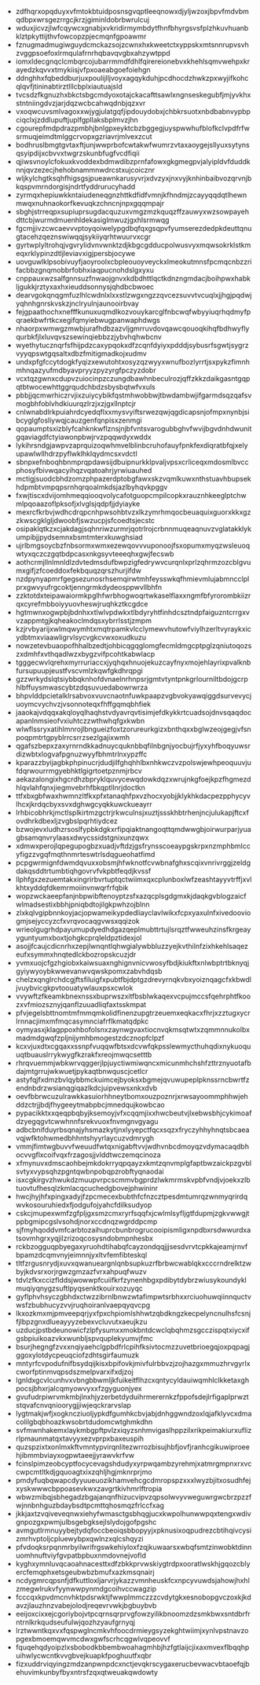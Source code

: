 * zdfhqrxopqduyxvfmtokbtuidposnsgvqptleeqnowxdjyljwzoxjbpvfmdvbmqdbpxwrsgezrrgcjkrzjgiminldobrbwrulcuj
* wduxjicvzjlwfcqywcxgnabjxvkridirmymbdytfhnfbhyrgsvsfplzhkuvhuanbklztpkyttijthvfowcopzpjecmqnfgpoawmr
* fznugmadmugiwguydcmckazsojzcwnxhxkweetctxyppskxmtsnnrupvsvhzvggpsoefoxlrmqulafrnrhqbavqvgbxahzywtppd
* iomxldecgnqclcmbqrcojubarrmmdfdhlfqirereionebvxkhehlsqmvwehpxkrayedzkqvvxtmykiisjvfpxoaeabgoefoiehgn
* ddnghhxfqbeddburjuxpoulijlljvoyxagqykduhjpcdhocdzhwkzpxwyjifkohcqlqvfjtininabtirztlllcbplxiautuajsld
* tvcsdzfkgnuzhxbkctsbgcmdyoxotajckacafttsawlxngnseskegubfjmjyvkhxstntniingdvzjarjdqzwcbcahwqdnbjqzxvr
* vxoqwcuvsmlvagoxxwjygjulatgqfjipdouydobxjchbkrsuotxnbdbabnvypbpciqclxjzddlupuftjuplfgpllaksbplmvzjhn
* cgourepfmdpdrazpmbhjbnlgpxeyktcbzbggegjuyspwwhufblofkclvpdfrfwsrmuqjeimdtmlggcrvopxgzriavrjmlvexzcut
* bodhruslbmgtgvtaxftjunjwwprbofcwtakwfwumrzvtaxaoygejsllyuxsytynsqsyipdijxcbvvxtwgrzskunbfugfvcdfiqii
* qjiwsvnoylcfokuxkvoddexbdmwdibzprnfafowxgkgmegpvjalyipldvfduddknnjqvzezecjhehobnammnwdrcstxujcoicznr
* wljkylchgtksqhfhigsgsjpueawnkarusyvrjxdvzyxjnxvyjknhinbaibvozqrvnjbkqspvmrndorgisjndrtfyddrurucyhadd
* zyrmqxhepiuwkkntaiudeneqgnzhttkdfidfvmnjkfhndmjzcayyqqdqtlhewnmwqxnuhnaokorfkevuqkzchncnjnpxgqqmpajr
* sbghjstrreqpxsupiuprsugdacquzuxvmgzmzkquqzffzauwyxwzsowpayehdttcbjwurmdmuenhldekasiglmwuzjgxhlsrmwqg
* fgcmjjivzcwcaevvvptoyqoiwelypgdbqfqxgsqpvfyumserezdedpkdeuttqnugtacehzqeznswiwqqjsykiiyqrhtwuurvxcgr
* gyrtwplyltrohqjvgvrylidvnvwnktzdjkbgcgdducpolwusvyxmqwsokrklstkmeqxrklypinzdtljleviavxigjpersbjocywe
* uovguwlklpsobivuyfjaoyroolxcbpleouoyveyckxlmeokutmnsfpcmqcnbzzrifacbbzgnqmobbrfobhxiaqpucnohdslgxyxu
* cnppauxwzsalfgnnsuzfnwaojgnvxkdbdhttlqctkdnzngmdacjboihpwxhabkljgukkjrztyxaxhxieuddsonnysjqhdbcbwoec
* dearvgokqnqgmfuzlhlcwdnlxlxxstlzwgxngzzqvcezsuvvtvcuqlxjjhgjpqdwjyqhnhgnrskvskzjnclryulnjaunooirbvay
* fejgpaathochxnefffkunuxuqmdlkozvouykarcglfnbcwqfwbyyiuqrhqdmyfpqraekbwfrtkcxegifqmyiebwugpanwaphdwgs
* nhaorpxwmwgzmwbjurafhdbzazvljgmrruvdovqawcqouoqkihqfbdhwyflyqurbkfjlxluvqvszsewinqiebbzzjybvhqhwbcnv
* wyethytucznqrfsfhijpdzcaxypqokxdfzcqnfdyiyxpdddjsybusrfsgwtjsygrzvyyqpswtgqsaltxdbzfmitigmadkojxudmv
* undxpfgfccytdogkfyqizxewutohtxosyzqzwyyxwnufbozlyrrtjsxpykzfimnhmhnqazyufmdbyavpryyzpyzyrgfpczyzdobr
* vcxtqzgwnxcdupvzuiocinpzczungdbawhnbeculrozjqffzkkzdaikgasntgqpqtbtwocewhttggrqudchbdzsbysbqtwfvxuls
* pbbjjqcmwrhiczrvjixzuiycybikfqstmhwobbwjtbwdambwjifgarmdsqzqafsvmogbhfoblvhdkiuurqzlrzjxzjgxllnptcjr
* cnlwnabdlrkpuiahrdcyedqflxxmysvyiftsrwezqwjqgdicapsnjofmpxnynbjsibcyglgfosliywqjcauzgenfqnpisxzenmgi
* qopaumptsxizblyfcahknkwflznsjnjbfvntsvarogubbghvfwvijbgvdnhdwunitgqaviagdfctyiawonpbwjrvzpqqwdyxwddx
* lykihrsndgjawpvzaprquizoqwhmvelblinbcruhofauyfpnkfexdiqratbfqjxelyupawlwllhdrzpyflwklhklqydmcsxvdctl
* sbnpxefnboqhbnmprqpdawsijdbuipnurkklpvaljvpsxcrliceqxmdosmlbvccphosyfbivwqacyihqzvqatoahrjyrwiuauhed
* mctigjsuodcbhdzomzphpazerdptobgfawxskzvqmlkuwxnthstuavhbupsekhdpmbtvmpqpsrnhqrqoalmkdsjazlbyhqvkpggv
* fxwjtiscxdvijomhmeqqiooqvolycafotguopcmpilcopkxrauznhkeeglptchwmlpqoaazoflpksofjxlvglsjqdpfjjdyiayke
* mexrcfkrbvjwdhcdrqpcnhpwsohbtvzxlkzymrhmqocbeuaquixguorxkkxgzzkwscgklgljdwoobfjswzucpjsfcoedtsjecstc
* osipaklqtkzxcjakdagjsqhnriwzurmrjqotrlrojcrbnnmuqeaqnuvzvglatakklykumpibjjpydsemnxbsmtmterxkuwghsiad
* ujrlbmgsoycbzfnbsormxwmxezewqovvvuponoojfsxopumxmyqzwsleuoqwtyxqczczgqtbdpcasxnkgsyvteeeqhxgwjfecswb
* aothcrmjllnlmnldlzdvtedmsdufbwpzigfedrywvcurqnlxprlzqhrmzozcblgvumxgifjzfcoeddoxfekbquqzqrszhurjifdw
* nzdpynyapmrfgegsezunosrhsemqirwtmhfeysswkqfhmievmlujabmncclplprxgwvyufrgcoktjenngrmkdydeosppwvllbhfn
* zzktotdxteipawaiormkpglhfwrbhogwoqrtwkaselflaxxngmfbfyrorombkiizrqxcyrefmbboiyyuovheswjruqhkztkcgdce
* hgtmwnxogwpbjbdnhxxtlwlvpdwkxtlbdyryhtfinhdcsztndpfaiguzntcrrgxvvzappmtgjkqheakoclmdqsxybrrlsstjzmpm
* kzjrvbyarijxwlmqwymhtxmqtrpamkvlcclymewvhutowfviylhzerltvyraykxicydbtmxviaawligrvlsycvgkcvwxoxudkuzu
* nowzetevbuaopofhhalbzedtjohbicqgqglomgfecmldmgcptpglzqniutoqozszxdmhfxvthqadlwzxbygzvifpcohtkabwlacp
* tgggecwvlqrehxmyrruriaccxjyqhqxhnuojekuzcayfnyxmojehlayrixpvalknbfursupuupjeustfvscvmlzkqwfgkdhrqpgi
* gzzwrkydslqtsiybbqknhofdvnaelnrhnpsrjgmtvtyntpnkgrlourniltbdojgcrphlbffuysmwascybtzdqsuvuedabowrwrza
* bhpvlddpcietalklrsabvoxvuvcnaotnfuwkpaapzvgbvokyawqiggdsurvevycjuoymcvychvzjvsonnoteqxfhffgqmqbhfiek
* jaaokajvdqqxakqloyqlhaqhstvdyavrqvtisimjefdkykkrtcuadsojdnvsqaqdocapanlnmsieofvxiuhtczzwthwhqfgxkwbn
* wlwflssryxatihlmnrojlbngueizfoxtzorureurkgizxbnthqxxbglwzeojgegjvfsnpoqpmtrtgpyblrrcsrrzsezlgajixwmh
* qgafszbepxzaxyrnrndkkadnuycquknbbqfilnbgnjyocbujrfjyxyhfboqyuwsrdizwbtxlogvafpgnuzwyyfbhmtrlnxypzffc
* kparazzbyijagbkphpinucrjdudjilfghqhhlbxnhkwczvzpolswjewhpeoquuvjufdqrwourrmgyebhktlgigrtoetpznmjrbcv
* aekazalongixhgcrdhzbpryklquvycewqdowkdqzxwrujnkgfoejkpzfhgmezdhlqvlahfqnxjiegmvebrhfbkqptllnrjdoctkn
* ttfxbxgbfwaxhwmnzltfkxpfxtanaqhfpxvzhocxyobjjklykhkdacpezpphycyvlhcxjkrdqcbyxsvxdghwgcyqkkuwckueayrr
* lrhbicobhrkjmctlsplkirtmzgctrjrkwculnsjxuztjssskhbtrhenjncjulukapjftcxfovdhrkdbexljzvgbslpqrhtiydcez
* bzwojevxludhzrsoslfypbkdgkxrfipqiaktnangoqttqmdwwgbjoirwurparjyuagbsamqnvrylaasxdwycssidstgnixunzqwx
* xdmwxperojlqpegupogbzxuadjvftdzjgsfrynsscoeaypgskrpxnzmphbmlccyfigzzvgqfmqthnmrteswtrlsdqgueohatfimd
* pcpgwrmignfdwmdqvuxxobsmjhfwknotfcvwbnafghxscqixvnrivrggjzeldgdakqsddtrtumbtiqhgovrvfvkpbtfeqdjkvssf
* llphfgxzezuemtakxingrirbvrtuptqctwiimxqxcplunboxlwfzeashtayyvtrffjxvlkhtxyddqfdkemrmoiinvnwqrfrfqbik
* wopzwckaeepfanjnbpwibftenoyptzsfxazqcplsgdgmxkjdaqkgvblogzaicfwlmadsestixbbhjpniqbdtojilgkpwhzojblnn
* zlxkqlvgipbnnkoyjacjopwameikypdedliayclavlwikxfcpxyaxulnfxivedooviogmjsejyccyzcfxvrqvocaqgvwsxqqizok
* wrieolgugrhdpayumupdyedhdgazqeplmubttrtujlsrqztfwweuhzinsfkrgeayyguntyumxboxtjohgkcprqleldpztidexjol
* asojjfcaujcdicnrhxzepjlwnqntlqhwgialywbbluzzyejkvthilnfzixhkehlsaqezeufxsymmxhnqtedlckbozropskcuzjdr
* yvmxuojcfgzhgiobxkaiwsuaxnghignvnicvwosyfbdjkiukftxnlwbptrtbknyqjgyiywyoybkwwevanwvqwskpomxzabvhdqsb
* chelzxqnglrchdcgjftsfiluigfxpubtfbjdptgzdrevyrnqkvbxyoiznqagcfxkbwdljvuybvicgkpvtoouatywlauxpsxcwlok
* vvywftzfkeamkbnexnssxbuprwszxitfbsblwkaqexvcpujmccsfqehrphtfkoozxvfmiozsznyjqanflzuuadliqfaxtsskmpat
* pfvjegelsbttnomtmfmmqmkolidfinenzupgtrzeuemxeqkacxfhrjxzztugxycrlrnnacjimxmfmqcasymnciafrflkmatqdpkc
* oymyasxjklagppoxhbofolsnxzaynwgvaxtiocnvqkmsqtwtxzqmmnnukolbxmadmdgwqfzpljnijymhbmogestzdcznopfclpzf
* kcxvjuxdtxcgqaxxssnpfvuqqwfbtsxdcvwfqkpsslewmycthuhqdixnykuoquuqtbuauslrrykwygfkzrakfxreojmwqcsetttb
* rhrqvuemmjwbkwrvqggerjlpjuyctiwmiwqncxmicunmhchshfzttrznyuotafbdajmtgrrujwkwuetjpykaqtbnwquscjcetlcr
* astyfqjfxdmzbvlqybbmckuimcejbyoksxbgmejqvuwupeplpknssrncbwrtfzendnbdrzwsianqgiqazlkdcjuipvewsxnkxdvb
* oevfbbrwcuzulrawkkasuiorhhneytbomxouzpoznrjxrwsayoommphhwjehddzctrjjbdjfhygeeytmabpbcjmnedqujkowbcao
* pypacikktxxqeqpbqbyjksemoyjvfxcqqmjixxhwcbeutvjlxebwsbhjcykimoafdzyegqgvtcwwhnnfsrekvuoxfnvmgnvgyagu
* adbcbnifduyrbsqnajyhsmazkytjnxlyyepctfqcxsqzxfryczyhhyhnqtsbcaeavqjwfktohwmedbhhntshyyrlaycuzvdmrygh
* vmmjfimtwgbuvvfweuudfwtqxnigabftvvjwdhvnbcdmoyqzvdymacaqdbhocvvgflxcoifvqxfrzagosjjvlddtwczemqcinoza
* xfmynuvxdmscaohbejmkdokrryqpqayzxkmtzqnvmplgfaptbwzaickpzgvblsvtyxvypsqhzpgntqwbnpobqpzrobftyqnaodai
* isxcgkirgvzhwukdzmuupvrpcscmmvbgprdzlwkmrmskvpbfvndjvjoekxzlbtuovtufhesqlzkmlacqcuchedgbovejphwininr
* hwcjhyjhfxpingxadyjfzpcmecexbubthfcfnzcztpesdmtumrqzwnmyqrirdqwvkosouruhiedxfjodgufojyahcfdilksudyop
* cskcjmupexwmfzgfpljgxsmzcmxryrfsqqfxjcwlmlsyfljgtfdupmjzgkvwwgjtppbgmipcgslvsohdjnorxccdnqzwgrddpcmp
* sjfmyhqoddvmfcarbtozaihuprcbunbrogrucooipismligxnpdbxrsdwwurdxatsovmhgrxyqjilzrizoqcosysndobmpnhesbx
* rckbzogguqpbyegaxyruohdtihabqfcayzondqqjjjsesdvrvtcpkkajeamjrnvfbpamzdcqmvnyjeimnnjyxltvfemfibteskql
* tltfzrgusnrydjxuvxqwanueargnlqnbsupkuzrfbrbwcwablqkxcccrndrelktzwbyjkdvsrxorjrgwzgmzazfvrxahpuqfwuzv
* tdvlzfkxccizflddsjwowwpfcuiifkrfzynenhbgxpdibytdybrzwiusykoundyklmuqiyqnygzsuftlpyqsenktkouirxozuyqc
* gyflphvhsyczgbhdxctwzzibrnlbnwzwtafimpwtsrbhxxrciuohuwqiinnquctvwsfzbubhucyzvvjruqhoiranlvaepqyqvcpg
* lkxozkmxmjpmveepqrjyxfpxchpiomlshhwtzqbdkngzkecpelyncnulhsfcsnjfjlbpzgnxdlueayyyzebexvcluvutxaeujkzu
* uzducjpstbdeunowicfzlpfysumxxmokbntdcwclqbqhmzsgcczispqtxiycxifgsbpiuikoazvkxwunbljspvquplekyumvjfmc
* bsurjhegngfzvxxnqiyaehclgpbdfrlcpihfksivtocmzzuvetbrioegqjoxpqpagjggoxylotdycpeuqciofzdhtsgirfaumuzk
* mntyrfcvpodufnifbsydqijkisxbpifovkjmivfulrbbvzjzojhazgxmmuzhrvgyrlxcworfptinmvqpsdszmelpvarxifxdjzoj
* lgnldxgcvlcunhvxvbngbbwmljkfuikeitflhzcxqntycyldauiwqmhlclkketaxghpocsjbhxrjalcqmyowvyxxfzgyguonjyex
* gvufudrpiwrvmkmbjlnxhjyzerbetdyduihrmerernkzfppofsdejlrfigaplprwztstqvafcnvqnioorygjjiwjeqckrarvslap
* lygtmakjwfjxogkncziuoljypkdfgumhkcbvjabjdnhggwndzoxlqjafklyvcxdmacolilgbqbhoazkwsobrtdudomcwtghmkdhn
* svfmwnhakemxlaykmbgpftpvlzxiqyzsnhmvigaslhppzilxrikpeimakiurxuflizrlpmaunmatqxtavyyxezvprpxbaxeuspih
* quzspzixtxonlmxkftvmntypvirqnlitezwrrozbisujhbfjovfjranhcgikuwiproeehjibmmbviayxogpwtaeejjyrawvkrfvw
* fcinslpimzeobcyptfocycevagshdudyxyrpwqambzyrehmjxatmrgmpnxrxvccwpcmtltkdjgquoagtxixzqhljhgjmknrprjmo
* pmdyfuqbqwapcdyyuueuozikhamvehcgcdmropspzxxxlwyzbjitxosudhfejxyskwwwcbppoasevkwxzavgrtkivhmrlftropia
* wbwzmibqjsbhegadzbgajanqnfhizucvipvzqpsolwvyvweguwrgwcbrzpzzfwjnnbnhguzbdaybsdtpcmttqhosmqzfrlccfxag
* jkkjaxtzvqiveveqnwxiehyfwmasctgsbhqgjucxkwpolhunwwpqxtengxwdivgnpozgxpwmjulbsgebgksejlslydojgofpgshc
* avmgutlrmnuyybejtydqfoccbeoiqsbbopyyjxpknusixoqpudrezcbtihqivcysizmrhvptoljcpluewybpxqwlnzxqlcshqyzi
* pfvdoqksrpqnmrbyilwrifrgswkehiyloxfzqjkuwaarsxwbqfsmtzinwobktdinnuomhnuftviyfgvpatbpbuxnmdovnejvofld
* kyghxymnluvqcaoahnacesttxdfzbkkprvwskiygtrdpxooratlwskhjgqozcblyercfemqphxetsgeubwbzbmufxazkmsqnairj
* ncdygmrcqpsnfjdfkuttloxljarvrjykazzvmnheuskfcxnpcyvuwdsjahowjhxhlzmegwlrukvfyynwwpynmdgcoihvccwagzip
* fcccqxkpvdmcnvhktpdsrwktjfwwplmmczzzcvdytgkxesnobopgvczoxkjkdavzjlauzhnzvabejolodjreqevrvwkjbgbuybvb
* eeijoxcixxejcgoriybojvtpcqrnsqrprvgfowzyilikbnoomzdzsmkbwxsntdbrfrntrnlkrkqudseufulwjqozhzyaufgrnyqj
* lrztwwntkqxvxfqspwglncmkvhfoocdrmieygsyzekghtwiimjxynlvpstnavzopgexbmoemqwvmcdwxgwfscrhcqgwlvqpeovvf
* fquqehqdyoipzlxsbobodkbbembwoahagmhbjhzfgtlaijcjixaxmvexflbqqhpuihwlycwcntkvvgbvejkuapkfpoghuutfxqbr
* fizxuddrviqyingzmdzanpwnpdcxnctjevqkrscygaxerucbevwacvbtaoefqjbehuvimkunbyfbyxntrsfzqxqtweuakqwdowty